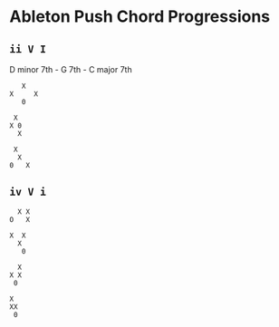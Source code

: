 # Ableton Push Chord Progressions

## `ii V I`

D minor 7th - G 7th - C major 7th

```
   X
X     X
   0

 X
X 0
  X

 X
  X
0   X
```

## `iv V i`

```
  X X
O   X

X  X
  X
   0

  X
X X
 0

X
XX
 0
```
